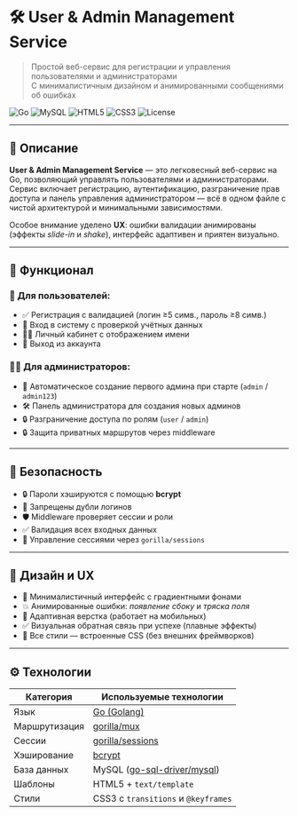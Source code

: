 # 🛠️ User & Admin Management Service

> Простой веб-сервис для регистрации и управления пользователями и администраторами  
> С минималистичным дизайном и анимированными сообщениями об ошибках

![Go](https://img.shields.io/badge/Go-1.21+-00ADD8?logo=go&logoColor=white)
![MySQL](https://img.shields.io/badge/MySQL-8.0+-4479A1?logo=mysql&logoColor=white)
![HTML5](https://img.shields.io/badge/HTML5-E34F26?logo=html5&logoColor=white)
![CSS3](https://img.shields.io/badge/CSS3-1572B6?logo=css3&logoColor=white)
![License](https://img.shields.io/badge/License-MIT-green.svg)

---

## 📝 Описание

**User & Admin Management Service** — это легковесный веб-сервис на Go, позволяющий управлять пользователями и администраторами.  
Сервис включает регистрацию, аутентификацию, разграничение прав доступа и панель управления администратором — всё в одном файле с чистой архитектурой и минимальными зависимостями.

Особое внимание уделено **UX**: ошибки валидации анимированы (эффекты *slide-in* и *shake*), интерфейс адаптивен и приятен визуально.

---

## 🚀 Функционал

### 👤 Для пользователей:
- ✅ Регистрация с валидацией (логин ≥5 симв., пароль ≥8 симв.)
- 🔐 Вход в систему с проверкой учётных данных
- 🧑‍💻 Личный кабинет с отображением имени
- 🚪 Выход из аккаунта

### 👨‍💼 Для администраторов:
- 🔐 Автоматическое создание первого админа при старте (`admin` / `admin123`)
- 🛠 Панель администратора для создания новых админов
- 🔒 Разграничение доступа по ролям (`user` / `admin`)
- 🔒 Защита приватных маршрутов через middleware

---

## 🔐 Безопасность

- 🔒 Пароли хэшируются с помощью **bcrypt**
- 🚫 Запрещены дубли логинов
- 🛡 Middleware проверяет сессии и роли
- ✅ Валидация всех входных данных
- 🔄 Управление сессиями через `gorilla/sessions`

---

## 🎨 Дизайн и UX

- 🎯 Минималистичный интерфейс с градиентными фонами
- 💥 Анимированные ошибки: *появление сбоку* и *тряска поля*
- 📱 Адаптивная верстка (работает на мобильных)
- ✅ Визуальная обратная связь при успехе (плавные эффекты)
- 💅 Все стили — встроенные CSS (без внешних фреймворков)

---

## ⚙️ Технологии

| Категория         | Используемые технологии |
|------------------|------------------------|
| Язык             | [Go (Golang)](https://golang.org) |
| Маршрутизация    | [gorilla/mux](https://github.com/gorilla/mux) |
| Сессии           | [gorilla/sessions](https://github.com/gorilla/sessions) |
| Хэширование      | [bcrypt](https://pkg.go.dev/golang.org/x/crypto/bcrypt) |
| База данных      | MySQL ([go-sql-driver/mysql](https://github.com/go-sql-driver/mysql)) |
| Шаблоны          | HTML5 + `text/template` |
| Стили            | CSS3 с `transitions` и `@keyframes` |
